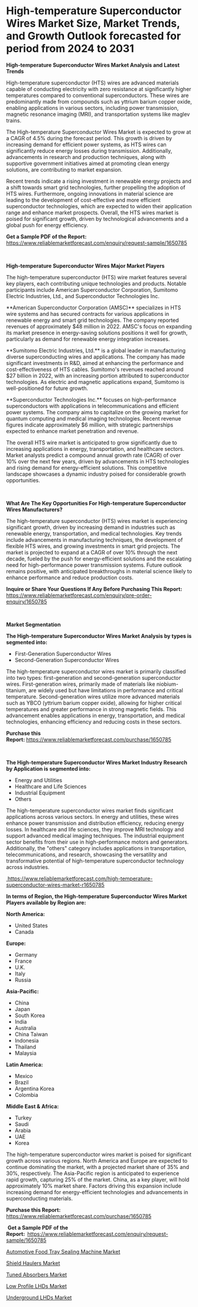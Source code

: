 <p><h1>High-temperature Superconductor Wires Market Size, Market Trends, and Growth Outlook forecasted for period from 2024 to 2031</h1></p><p><strong>High-temperature Superconductor Wires Market Analysis and Latest Trends</strong></p>
<p><p>High-temperature superconductor (HTS) wires are advanced materials capable of conducting electricity with zero resistance at significantly higher temperatures compared to conventional superconductors. These wires are predominantly made from compounds such as yttrium barium copper oxide, enabling applications in various sectors, including power transmission, magnetic resonance imaging (MRI), and transportation systems like maglev trains.</p><p>The High-temperature Superconductor Wires Market is expected to grow at a CAGR of 4.5% during the forecast period. This growth is driven by increasing demand for efficient power systems, as HTS wires can significantly reduce energy losses during transmission. Additionally, advancements in research and production techniques, along with supportive government initiatives aimed at promoting clean energy solutions, are contributing to market expansion.</p><p>Recent trends indicate a rising investment in renewable energy projects and a shift towards smart grid technologies, further propelling the adoption of HTS wires. Furthermore, ongoing innovations in material science are leading to the development of cost-effective and more efficient superconductor technologies, which are expected to widen their application range and enhance market prospects. Overall, the HTS wires market is poised for significant growth, driven by technological advancements and a global push for energy efficiency.</p></p>
<p><strong>Get a Sample PDF of the Report:&nbsp;</strong> <a href="https://www.reliablemarketforecast.com/enquiry/request-sample/1650785?utm_campaign=1129&utm_medium=2&utm_source=Github&utm_content=ia&utm_term=08122024&utm_id=high-temperature-superconductor-wires">https://www.reliablemarketforecast.com/enquiry/request-sample/1650785</a></p>
<p>&nbsp;</p>
<p><strong>High-temperature Superconductor Wires Major Market Players</strong></p>
<p><p>The high-temperature superconductor (HTS) wire market features several key players, each contributing unique technologies and products. Notable participants include American Superconductor Corporation, Sumitomo Electric Industries, Ltd., and Superconductor Technologies Inc.</p><p>**American Superconductor Corporation (AMSC)** specializes in HTS wire systems and has secured contracts for various applications in renewable energy and smart grid technologies. The company reported revenues of approximately $48 million in 2022. AMSC's focus on expanding its market presence in energy-saving solutions positions it well for growth, particularly as demand for renewable energy integration increases.</p><p>**Sumitomo Electric Industries, Ltd.** is a global leader in manufacturing diverse superconducting wires and applications. The company has made significant investments in R&D, aimed at enhancing the performance and cost-effectiveness of HTS cables. Sumitomo's revenues reached around $27 billion in 2022, with an increasing portion attributed to superconductor technologies. As electric and magnetic applications expand, Sumitomo is well-positioned for future growth.</p><p>**Superconductor Technologies Inc.** focuses on high-performance superconductors with applications in telecommunications and efficient power systems. The company aims to capitalize on the growing market for quantum computing and medical imaging technologies. Recent revenue figures indicate approximately $6 million, with strategic partnerships expected to enhance market penetration and revenue.</p><p>The overall HTS wire market is anticipated to grow significantly due to increasing applications in energy, transportation, and healthcare sectors. Market analysts predict a compound annual growth rate (CAGR) of over 10% over the next few years, driven by advancements in HTS technologies and rising demand for energy-efficient solutions. This competitive landscape showcases a dynamic industry poised for considerable growth opportunities.</p></p>
<p>&nbsp;</p>
<p><strong>What Are The Key Opportunities For High-temperature Superconductor Wires Manufacturers?</strong></p>
<p><p>The high-temperature superconductor (HTS) wires market is experiencing significant growth, driven by increasing demand in industries such as renewable energy, transportation, and medical technologies. Key trends include advancements in manufacturing techniques, the development of flexible HTS wires, and growing investments in smart grid projects. The market is projected to expand at a CAGR of over 10% through the next decade, fueled by the push for energy-efficient solutions and the escalating need for high-performance power transmission systems. Future outlook remains positive, with anticipated breakthroughs in material science likely to enhance performance and reduce production costs.</p></p>
<p><strong>Inquire or Share Your Questions If Any Before Purchasing This Report:</strong> <a href="https://www.reliablemarketforecast.com/enquiry/pre-order-enquiry/1650785?utm_campaign=1129&utm_medium=2&utm_source=Github&utm_content=ia&utm_term=08122024&utm_id=high-temperature-superconductor-wires">https://www.reliablemarketforecast.com/enquiry/pre-order-enquiry/1650785</a></p>
<p>&nbsp;</p>
<p><strong>Market Segmentation</strong></p>
<p><strong>The High-temperature Superconductor Wires Market Analysis by types is segmented into:</strong></p>
<p><ul><li>First-Generation Superconductor Wires</li><li>Second-Generation Superconductor Wires</li></ul></p>
<p><p>The high-temperature superconductor wires market is primarily classified into two types: first-generation and second-generation superconductor wires. First-generation wires, primarily made of materials like niobium-titanium, are widely used but have limitations in performance and critical temperature. Second-generation wires utilize more advanced materials such as YBCO (yttrium barium copper oxide), allowing for higher critical temperatures and greater performance in strong magnetic fields. This advancement enables applications in energy, transportation, and medical technologies, enhancing efficiency and reducing costs in these sectors.</p></p>
<p><strong>Purchase this Report:&nbsp;</strong><a href="https://www.reliablemarketforecast.com/purchase/1650785?utm_campaign=1129&utm_medium=2&utm_source=Github&utm_content=ia&utm_term=08122024&utm_id=high-temperature-superconductor-wires">https://www.reliablemarketforecast.com/purchase/1650785</a></p>
<p>&nbsp;</p>
<p><strong>The High-temperature Superconductor Wires Market Industry Research by Application is segmented into:</strong></p>
<p><ul><li>Energy and Utilities</li><li>Healthcare and Life Sciences</li><li>Industrial Equipment</li><li>Others</li></ul></p>
<p><p>The high-temperature superconductor wires market finds significant applications across various sectors. In energy and utilities, these wires enhance power transmission and distribution efficiency, reducing energy losses. In healthcare and life sciences, they improve MRI technology and support advanced medical imaging techniques. The industrial equipment sector benefits from their use in high-performance motors and generators. Additionally, the "others" category includes applications in transportation, telecommunications, and research, showcasing the versatility and transformative potential of high-temperature superconductor technology across industries.</p></p>
<p><a href="https://www.reliablemarketforecast.com/high-temperature-superconductor-wires-market-r1650785?utm_campaign=1129&utm_medium=2&utm_source=Github&utm_content=ia&utm_term=08122024&utm_id=high-temperature-superconductor-wires">&nbsp;https://www.reliablemarketforecast.com/high-temperature-superconductor-wires-market-r1650785</a></p>
<p><strong>In terms of Region, the High-temperature Superconductor Wires Market Players available by Region are:</strong></p>
<p>
    <p> <strong> North America: </strong>
        <ul>
            <li>United States</li>
            <li>Canada</li>
        </ul>
        </p> 
    <p> <strong> Europe: </strong>
        <ul>
            <li>Germany</li>
            <li>France</li>
            <li>U.K.</li>
            <li>Italy</li>
            <li>Russia</li>
        </ul>
        </p> 
    <p> <strong> Asia-Pacific: </strong>
        <ul>
            <li>China</li>
            <li>Japan</li>
            <li>South Korea</li>
            <li>India</li>
            <li>Australia</li>
            <li>China Taiwan</li>
            <li>Indonesia</li>
            <li>Thailand</li>
            <li>Malaysia</li>
        </ul>
        </p> 
    <p> <strong> Latin America: </strong>
        <ul>
            <li>Mexico</li>
            <li>Brazil</li>
            <li>Argentina Korea</li>
            <li>Colombia</li>
        </ul>
        </p> 
    <p> <strong> Middle East & Africa: </strong>
        <ul>
            <li>Turkey</li>
            <li>Saudi</li>
            <li>Arabia</li>
            <li>UAE</li>
            <li>Korea</li>
        </ul>
    </p>
    </p>
<p><p>The high-temperature superconductor wires market is poised for significant growth across various regions. North America and Europe are expected to continue dominating the market, with a projected market share of 35% and 30%, respectively. The Asia-Pacific region is anticipated to experience rapid growth, capturing 25% of the market. China, as a key player, will hold approximately 10% market share. Factors driving this expansion include increasing demand for energy-efficient technologies and advancements in superconducting materials.</p></p>
<p><strong>Purchase this Report: </strong><a href="https://www.reliablemarketforecast.com/purchase/1650785?utm_campaign=1129&utm_medium=2&utm_source=Github&utm_content=ia&utm_term=08122024&utm_id=high-temperature-superconductor-wires">https://www.reliablemarketforecast.com/purchase/1650785</a></p>
<p>&nbsp;<strong>Get a Sample PDF of the Report:&nbsp;&nbsp;</strong><a href="https://www.reliablemarketforecast.com/enquiry/request-sample/1650785?utm_campaign=1129&utm_medium=2&utm_source=Github&utm_content=ia&utm_term=08122024&utm_id=high-temperature-superconductor-wires">https://www.reliablemarketforecast.com/enquiry/request-sample/1650785</a></p>
<p><strong></strong></p>
<p><p><a href="https://github.com/GroverBarry/Market-Research-Report-List-7/blob/main/automotive-food-tray-sealing-machine-market.md?utm_campaign=1129&utm_medium=2&utm_source=Github&utm_content=ia&utm_term=08122024&utm_id=high-temperature-superconductor-wires">Automotive Food Tray Sealing Machine Market</a></p><p><a href="https://www.linkedin.com/pulse/compreh-proposis-fbaif?utm_campaign=1129&utm_medium=2&utm_source=Github&utm_content=ia&utm_term=08122024&utm_id=high-temperature-superconductor-wires">Shield Haulers Market</a></p><p><a href="https://www.linkedin.com/pulse/broad-overview-tuned-absorbers-market-size-industry-growth-projections-jroic?utm_campaign=1129&utm_medium=2&utm_source=Github&utm_content=ia&utm_term=08122024&utm_id=high-temperature-superconductor-wires">Tuned Absorbers Market</a></p><p><a href="https://www.linkedin.com/pulse/the-sympatico-insight-9odme?utm_campaign=1129&utm_medium=2&utm_source=Github&utm_content=ia&utm_term=08122024&utm_id=high-temperature-superconductor-wires">Low Profile LHDs Market</a></p><p><a href="https://www.linkedin.com/pulse/exploring-growth-opportunities-underground-lhds-market-za9lc?utm_campaign=1129&utm_medium=2&utm_source=Github&utm_content=ia&utm_term=08122024&utm_id=high-temperature-superconductor-wires">Underground LHDs Market</a></p></p>